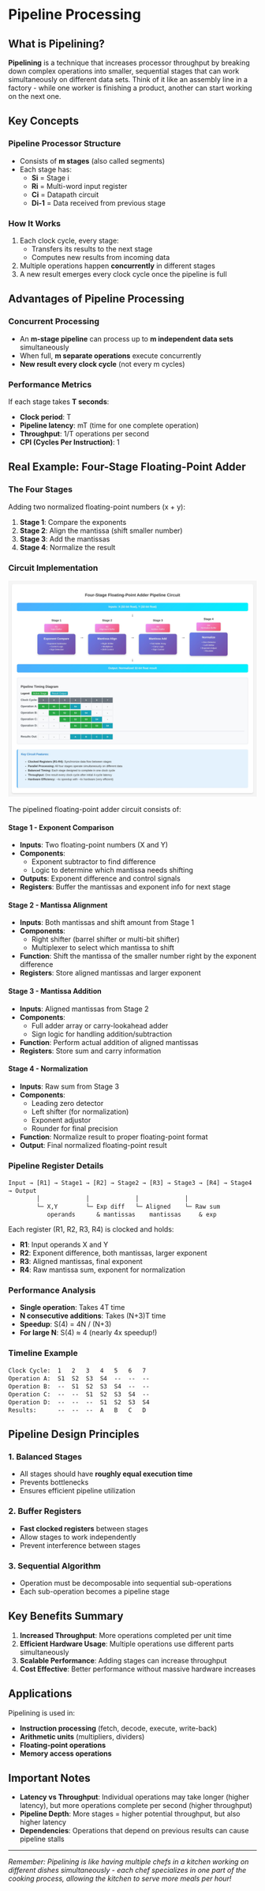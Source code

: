 # Pipeline Processing 

## What is Pipelining?

**Pipelining** is a technique that increases processor throughput by breaking down complex operations into smaller, sequential stages that can work simultaneously on different data sets. Think of it like an assembly line in a factory - while one worker is finishing a product, another can start working on the next one.

## Key Concepts

### Pipeline Processor Structure
- Consists of **m stages** (also called segments)
- Each stage has:
  - **Si** = Stage i
  - **Ri** = Multi-word input register
  - **Ci** = Datapath circuit
  - **Di-1** = Data received from previous stage

### How It Works
1. Each clock cycle, every stage:
   - Transfers its results to the next stage
   - Computes new results from incoming data
2. Multiple operations happen **concurrently** in different stages
3. A new result emerges every clock cycle once the pipeline is full

## Advantages of Pipeline Processing

### Concurrent Processing
- An **m-stage pipeline** can process up to **m independent data sets** simultaneously
- When full, **m separate operations** execute concurrently
- **New result every clock cycle** (not every m cycles)

### Performance Metrics
If each stage takes **T seconds**:
- **Clock period**: T
- **Pipeline latency**: mT (time for one complete operation)
- **Throughput**: 1/T operations per second
- **CPI (Cycles Per Instruction)**: 1

## Real Example: Four-Stage Floating-Point Adder

### The Four Stages
Adding two normalized floating-point numbers (x + y):

1. **Stage 1**: Compare the exponents
2. **Stage 2**: Align the mantissa (shift smaller number)
3. **Stage 3**: Add the mantissas
4. **Stage 4**: Normalize the result

### Circuit Implementation

![Floating Point Pipeline Circuit](https://github.com/Mdsadmansakib/Computer-Architecture-and-Organization/blob/main/Notes/Assets/floating_point_pipeline_circuit.jpg)


The pipelined floating-point adder circuit consists of:

#### Stage 1 - Exponent Comparison
- **Inputs**: Two floating-point numbers (X and Y)
- **Components**: 
  - Exponent subtractor to find difference
  - Logic to determine which mantissa needs shifting
- **Outputs**: Exponent difference and control signals
- **Registers**: Buffer the mantissas and exponent info for next stage

#### Stage 2 - Mantissa Alignment  
- **Inputs**: Both mantissas and shift amount from Stage 1
- **Components**:
  - Right shifter (barrel shifter or multi-bit shifter)
  - Multiplexer to select which mantissa to shift
- **Function**: Shift the mantissa of the smaller number right by the exponent difference
- **Registers**: Store aligned mantissas and larger exponent

#### Stage 3 - Mantissa Addition
- **Inputs**: Aligned mantissas from Stage 2
- **Components**:
  - Full adder array or carry-lookahead adder
  - Sign logic for handling addition/subtraction
- **Function**: Perform actual addition of aligned mantissas
- **Registers**: Store sum and carry information

#### Stage 4 - Normalization
- **Inputs**: Raw sum from Stage 3
- **Components**:
  - Leading zero detector
  - Left shifter (for normalization)
  - Exponent adjustor
  - Rounder for final precision
- **Function**: Normalize result to proper floating-point format
- **Output**: Final normalized floating-point result

### Pipeline Register Details
```
Input → [R1] → Stage1 → [R2] → Stage2 → [R3] → Stage3 → [R4] → Stage4 → Output
        │             │             │             │
        └─ X,Y        └─ Exp diff   └─ Aligned    └─ Raw sum
           operands      & mantissas    mantissas     & exp
```

Each register (R1, R2, R3, R4) is clocked and holds:
- **R1**: Input operands X and Y
- **R2**: Exponent difference, both mantissas, larger exponent
- **R3**: Aligned mantissas, final exponent
- **R4**: Raw mantissa sum, exponent for normalization

### Performance Analysis
- **Single operation**: Takes 4T time
- **N consecutive additions**: Takes (N+3)T time
- **Speedup**: S(4) = 4N / (N+3)
- **For large N**: S(4) ≈ 4 (nearly 4x speedup!)

### Timeline Example
```
Clock Cycle:  1   2   3   4   5   6   7
Operation A:  S1  S2  S3  S4  --  --  --
Operation B:  --  S1  S2  S3  S4  --  --
Operation C:  --  --  S1  S2  S3  S4  --
Operation D:  --  --  --  S1  S2  S3  S4
Results:      --  --  --  A   B   C   D
```

## Pipeline Design Principles

### 1. Balanced Stages
- All stages should have **roughly equal execution time**
- Prevents bottlenecks
- Ensures efficient pipeline utilization

### 2. Buffer Registers
- **Fast clocked registers** between stages
- Allow stages to work independently
- Prevent interference between stages

### 3. Sequential Algorithm
- Operation must be decomposable into sequential sub-operations
- Each sub-operation becomes a pipeline stage

## Key Benefits Summary

1. **Increased Throughput**: More operations completed per unit time
2. **Efficient Hardware Usage**: Multiple operations use different parts simultaneously
3. **Scalable Performance**: Adding stages can increase throughput
4. **Cost Effective**: Better performance without massive hardware increases

## Applications

Pipelining is used in:
- **Instruction processing** (fetch, decode, execute, write-back)
- **Arithmetic units** (multipliers, dividers)
- **Floating-point operations**
- **Memory access operations**

## Important Notes

- **Latency vs Throughput**: Individual operations may take longer (higher latency), but more operations complete per second (higher throughput)
- **Pipeline Depth**: More stages = higher potential throughput, but also higher latency
- **Dependencies**: Operations that depend on previous results can cause pipeline stalls

---

*Remember: Pipelining is like having multiple chefs in a kitchen working on different dishes simultaneously - each chef specializes in one part of the cooking process, allowing the kitchen to serve more meals per hour!*
